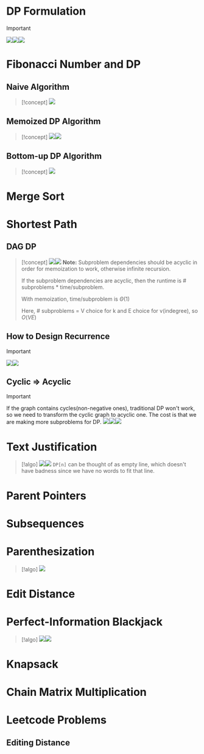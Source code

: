 # DP Formulation
> [!important]
> ![](Dynamic_Programming.assets/image-20240214225052055.png)![](Dynamic_Programming.assets/image-20240214225041101.png)![](Dynamic_Programming.assets/image-20240214225102209.png)


# Fibonacci Number and DP
## Naive Algorithm
> [!concept]
> ![](Dynamic_Programming.assets/image-20240201170309701.png)



## Memoized DP Algorithm
> [!concept]
> ![](Dynamic_Programming.assets/image-20240201170333612.png)![](Dynamic_Programming.assets/image-20240201170342846.png)


## Bottom-up DP Algorithm
> [!concept]
> ![](Dynamic_Programming.assets/image-20240201170555933.png)



# Merge Sort





# Shortest Path
## DAG DP
> [!concept]
> ![](Dynamic_Programming.assets/image-20240201171402110.png)![](Dynamic_Programming.assets/image-20240201171409172.png)
> **Note:** Subproblem dependencies should be acyclic in order for memoization to work, otherwise infinite recursion.
> 
> If the subproblem dependencies are acyclic, then the runtime is # subproblems * time/subproblem.
> 
> With memoization, time/subproblem is $\Theta(1)$
> 
> Here, # subproblems = V choice for k and E choice for v(indegree), so $O(VE)$


## How to Design Recurrence
> [!important]
> ![](Dynamic_Programming.assets/image-20240201231020304.png)![](Dynamic_Programming.assets/image-20240201231025023.png)





## Cyclic => Acyclic
> [!important]
> If the graph contains cycles(non-negative ones), traditional DP won't work, so we need to transform the cyclic graph to acyclic one. The cost is that we are making more subproblems for DP.
> ![](Dynamic_Programming.assets/image-20240201230123149.png)![](Dynamic_Programming.assets/image-20240201230130981.png)![](Dynamic_Programming.assets/image-20240201230137089.png)




# Text Justification
> [!algo]
> ![](Dynamic_Programming.assets/image-20240410215701040.png)![](Dynamic_Programming.assets/image-20240410215728529.png)
> `DP[n]` can be thought of as empty line, which doesn't have badness since we have no words to fit that line.




# Parent Pointers

 

# Subsequences



# Parenthesization
> [!algo]
> ![](Dynamic_Programming.assets/image-20240705204919276.png)





# Edit Distance





# Perfect-Information Blackjack
> [!algo]
> ![](Dynamic_Programming.assets/image-20240411132735561.png)![](Dynamic_Programming.assets/image-20240411132742466.png)








# Knapsack





# Chain Matrix Multiplication




# Leetcode Problems
## Editing Distance



